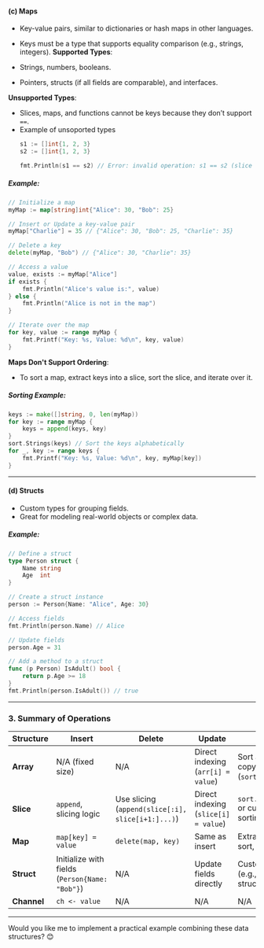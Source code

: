 #### **(c) Maps**

- Key-value pairs, similar to dictionaries or hash maps in other languages.
- Keys must be a type that supports equality comparison (e.g., strings, integers).
**Supported Types**:

- Strings, numbers, booleans.
- Pointers, structs (if all fields are comparable), and interfaces.

**Unsupported Types**:

- Slices, maps, and functions cannot be keys because they don’t support `==`.
- Example of unsoported types
	```go
	s1 := []int{1, 2, 3}
	s2 := []int{1, 2, 3}
	
	fmt.Println(s1 == s2) // Error: invalid operation: s1 == s2 (slice can only be compared to nil)
	```
##### Example:

```go
// Initialize a map
myMap := map[string]int{"Alice": 30, "Bob": 25}

// Insert or Update a key-value pair
myMap["Charlie"] = 35 // {"Alice": 30, "Bob": 25, "Charlie": 35}

// Delete a key
delete(myMap, "Bob") // {"Alice": 30, "Charlie": 35}

// Access a value
value, exists := myMap["Alice"]
if exists {
    fmt.Println("Alice's value is:", value)
} else {
    fmt.Println("Alice is not in the map")
}

// Iterate over the map
for key, value := range myMap {
    fmt.Printf("Key: %s, Value: %d\n", key, value)
}
```

**Maps Don't Support Ordering**:

- To sort a map, extract keys into a slice, sort the slice, and iterate over it.

##### Sorting Example:

```go
keys := make([]string, 0, len(myMap))
for key := range myMap {
    keys = append(keys, key)
}
sort.Strings(keys) // Sort the keys alphabetically
for _, key := range keys {
    fmt.Printf("Key: %s, Value: %d\n", key, myMap[key])
}
```

---

#### **(d) Structs**

- Custom types for grouping fields.
- Great for modeling real-world objects or complex data.

##### Example:

```go
// Define a struct
type Person struct {
    Name string
    Age  int
}

// Create a struct instance
person := Person{Name: "Alice", Age: 30}

// Access fields
fmt.Println(person.Name) // Alice

// Update fields
person.Age = 31

// Add a method to a struct
func (p Person) IsAdult() bool {
    return p.Age >= 18
}
fmt.Println(person.IsAdult()) // true
```

---


### **3. Summary of Operations**

|**Structure**|**Insert**|**Delete**|**Update**|**Order**|
|---|---|---|---|---|
|**Array**|N/A (fixed size)|N/A|Direct indexing (`arr[i] = value`)|Sort after copying to slice (`sort.Ints`)|
|**Slice**|`append`, slicing logic|Use slicing (`append(slice[:i], slice[i+1:]...)`)|Direct indexing (`slice[i] = value`)|`sort.Ints(slice)` or custom sorting logic|
|**Map**|`map[key] = value`|`delete(map, key)`|Same as insert|Extract keys, sort, then iterate|
|**Struct**|Initialize with fields (`Person{Name: "Bob"}`)|N/A|Update fields directly|Custom logic (e.g., sort slice of structs)|
|**Channel**|`ch <- value`|N/A|N/A|N/A|

---

Would you like me to implement a practical example combining these data structures? 😊



